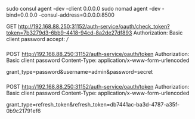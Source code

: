 sudo consul agent -dev -client 0.0.0.0
sudo nomad agent -dev -bind=0.0.0.0 -consul-address=0.0.0.0:8500


GET http://192.168.88.250:31152/auth-service/oauth/check_token?token=7b3279d3-6bb9-4418-94cd-8a2de27df893
Authorization: Basic client password
accept: */*

###


POST http://192.168.88.250:31152/auth-service/oauth/token
Authorization: Basic client password
Content-Type: application/x-www-form-urlencoded

grant_type=password&username=admin&password=secret

###

POST http://192.168.88.250:31152/auth-service/oauth/token
Authorization: Basic client password
Content-Type: application/x-www-form-urlencoded

grant_type=refresh_token&refresh_token=db7441ac-ba3d-4787-a35f-0b9c21791ef6

###